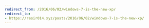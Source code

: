 ```yaml
---
redirect_from: /2016/06/02/windows-7-is-the-new-xp/
redirect_to:
- https://resir014.xyz/posts/2016/06/02/windows-7-is-the-new-xp/
---
```


